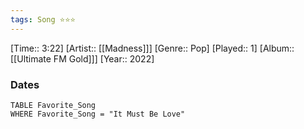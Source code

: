 ```yaml
---
tags: Song ⭐⭐⭐ 
---
```

[Time:: 3:22]
[Artist:: [[Madness]]]
[Genre:: Pop]
[Played:: 1]
[Album:: [[Ultimate FM Gold]]]
[Year:: 2022]
### Dates
````dataview
TABLE Favorite_Song
WHERE Favorite_Song = "It Must Be Love"
````